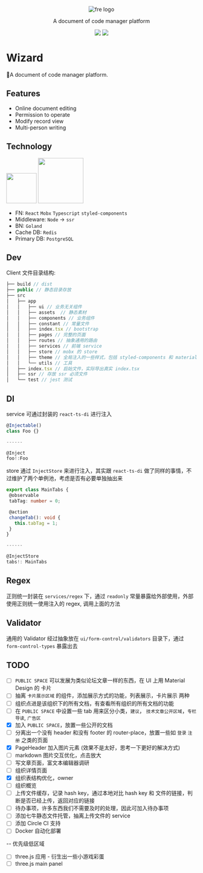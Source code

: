 <div>
  <p align="center"><img src="https://github.com/wizaaard/wizard/blob/master/client/src/app/assets/static/wizard-card-variant.png" alt="fre logo"></p>
</div>
<p align="center">A document of code manager platform</p>
<p align="center">
  <img src="https://img.shields.io/github/license/flat-dev-ti/Flat.svg?style=flat-square">
  <img src="https://img.shields.io/badge/TypeScript-3.2-blue.svg?style=flat-square">
</p>

# Wizard

🍳A document of code manager platform.

## Features

- Online document editing
- Permission to operate
- Modify record view
- Multi-person writing

## Technology

<div>
  <img src="https://github.com/wizaaard/wizard/blob/master/doc/react.png" height="80">
  <img src="https://github.com/wizaaard/wizard/blob/master/doc/golang.png" height="120">
</div>

- FN: `React` `Mobx` `Typescript` `styled-components`
- Middleware: `Node` -> `ssr`
- BN: `Goland`
- Cache DB: `Redis`
- Primary DB: `PostgreSQL`

## Dev

Client 文件目录结构:

```js
├── build // dist
├── public // 静态目录存放
├── src
│   ├── app
│   │   ├── ui // 业务无关组件
│   │   ├── assets  // 静态素材
│   │   ├── components // 业务组件
│   │   ├── constant // 常量文件
│   │   ├── index.tsx // bootstrap
│   │   ├── pages // 完整的页面
│   │   ├── routes // 抽象通用的路由
│   │   ├── services // 前端 service
│   │   ├── store // mobx 的 store
│   │   ├── theme // 全局注入的一些样式，包括 styled-components 和 material-design
│   │   └── utils // 工具
│   ├── index.tsx // 启始文件，实际导出真实 index.tsx
│   ├── ssr // 存放 ssr 必须文件
│   └── test // jest 测试
```

## DI

service 可通过封装的 `react-ts-di` 进行注入

```ts
@Injectable()
class Foo {}

------

@Inject
foo!:Foo
```

store 通过 `InjectStore` 来进行注入，其实跟 `react-ts-di` 做了同样的事情，不过维护了两个单例池，考虑是否有必要单独抽出来

```ts
export class MainTabs {
 @observable
 tabTag: number = 0;

 @action
 changeTab(): void {
   this.tabTag = 1;
 }
}

------

@InjectStore
tabs!: MainTabs
```

## Regex

正则统一封装在 `services/regex` 下，通过 `readonly` 常量暴露给外部使用，外部使用正则统一使用注入的 regex, 调用上面的方法

## Validator

通用的 Validator 经过抽象放在 `ui/form-control/validators` 目录下，通过 `form-control-types` 暴露出去

## TODO
- [ ] `PUBLIC SPACE` 可以发展为类似论坛文章一样的东西，在 UI 上用 Material Design 的 卡片
- [ ] 抽离 `卡片展示区域` 的组件，添加展示方式的功能，列表展示，卡片展示 两种
- [ ] 组织点进是该组织下的所有文档，有查看所有组织的所有文档的功能
- [ ] 在 `PUBLIC SPACE` 中设置一些 tab 用来区分小类，`建议`， `技术文章公开区域`，`专栏导读`, `广告区`
- [x] 加入 `PUBLIC SPACE`，放置一些公开的文档
- [ ] 分离出一个没有 header 和没有 footer 的 router-place，放置一些如 `登录` `注册` 之类的页面
- [x] PageHeader 加入图片元素 (效果不是太好，思考一下更好的解决方式)
- [ ] markdown 图片交互优化，点击放大
- [ ] 写文章页面，富文本编辑器调研
- [ ] 组织详情页面
- [x] 组织表结构优化，owner
- [ ] 组织概览
- [ ] 上传文件缓存，记录 hash key，通过本地对比 hash key 和 文件的链接，判断是否已经上传，返回对应的链接
- [ ] 待办事项，许多东西我们不需要及时的处理，因此可加入待办事项
- [ ] 添加七牛静态文件托管，抽离上传文件的 service
- [ ] 添加 Circle CI 支持
- [ ] Docker 自动化部署

-- 优先级低区域

- [ ] three.js 应用 - 衍生出一些小游戏彩蛋
- [ ] three.js main panel
